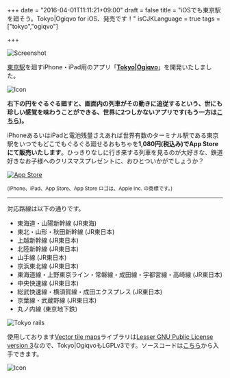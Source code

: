 +++
date = "2016-04-01T11:11:21+09:00"
draft = false
title = "iOSでも東京駅を廻そう。Tokyo|Ogiqvo for iOS、発売です！"
isCJKLanguage = true
tags = ["tokyo","ogiqvo"]

+++

![Screenshot](/img/ipad_feature_graphic.png)

[東京駅](https://ja.wikipedia.org/wiki/%E6%9D%B1%E4%BA%AC%E9%A7%85)を廻すiPhone・iPad用のアプリ「**[Tokyo|Ogiqvo](https://itunes.apple.com/jp/app/tokyo-ogiqvo/id1097100677?mt=8)**」を開発いたしました。

![Icon](/img/raster-tokyo.png)

**右下の円をぐるぐる廻すと、画面内の列車がその動きに追従するという、世にも珍しい感覚を味わうことができる、世界に2つしかないアプリです(もう一方は[こちら](/post/tokyo-ja))。**

iPhoneあるいはiPadと電池残量さえあれば世界有数のターミナル駅である東京駅をいつでもどこでもぐるぐる廻せるおもちゃを**1,080円(税込み)でApp Storeにて販売いたします**。ひっきりなしに行き来する列車を見るのが大好きな、鉄道好きなお子様へのクリスマスプレゼントに、おひとついかがでしょうか？

[![App Store](/img/Download_on_the_App_Store_JP_135x40.svg)](https://itunes.apple.com/jp/app/tokyo-ogiqvo/id1097100677?mt=8)

<sub>(iPhone、iPad、App Store、App Store ロゴは、Apple Inc. の商標です。)</sub>

----

対応路線は以下の通りです。

* 東海道・山陽新幹線 (JR東海)
* 東北・山形・秋田新幹線 (JR東日本)
* 上越新幹線 (JR東日本)
* 北陸新幹線 (JR東日本)
* 山手線 (JR東日本)
* 京浜東北線 (JR東日本)
* 東海道線・上野東京ライン・常磐線・成田線・宇都宮線・高崎線 (JR東日本)
* 中央快速線 (JR東日本)
* 総武快速線・横須賀線・成田エクスプレス (JR東日本)
* 京葉線・武蔵野線 (JR東日本)
* 丸ノ内線 (東京地下鉄)

![Tokyo rails](/img/tokyo-rails.png)

使用しております[Vector tile maps](https://github.com/opensciencemap/vtm)ライブラリは[Lesser GNU Public License version 3](http://www.gnu.org/licenses/lgpl-3.0.html)なので、Tokyo|OgiqvoもLGPLv3です。ソースコードは[こちら](https://github.com/ogiqvo/ogiqvo.com-opensciencemap-lgplv3)から入手できます。

![Icon](/img/icon_120.png)
